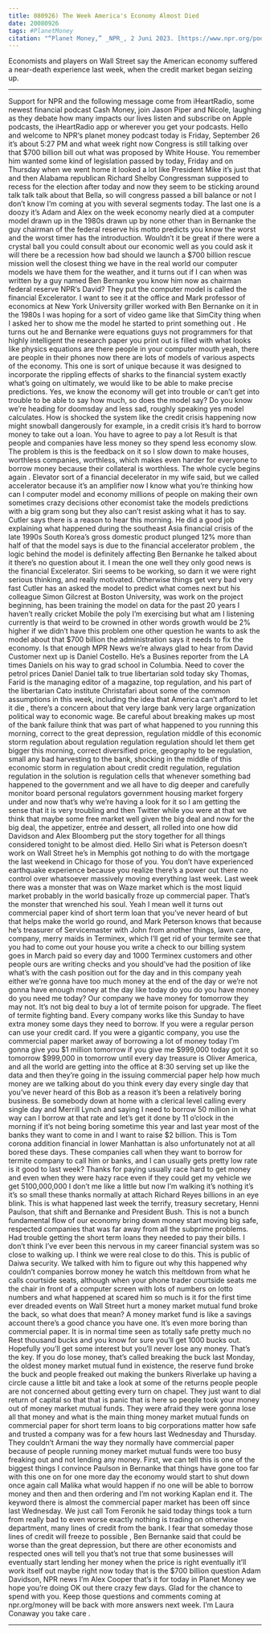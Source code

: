 ```yaml
---
title: 080926) The Week America's Economy Almost Died
date: 20080926
tags: #PlanetMoney
citation: "“Planet Money,” _NPR_, 2 Juni 2023. [https://www.npr.org/podcasts/510289/planet-money](https://www.npr.org/podcasts/510289/planet-money) (diakses 4 Juni 2023)."
---
```


Economists and players on Wall Street say the American economy suffered a near-death experience last week, when the credit market began seizing up.

----

Support for NPR and the following message come from iHeartRadio, some newest financial podcast Cash Money, join Jason Piper and Nicole, laughing as they debate how many impacts our lives listen and subscribe on Apple podcasts, the iHeartRadio app or wherever you get your podcasts. Hello and welcome to NPR‘s planet money podcast today is Friday, September 26 it’s about 5:27 PM and what week right now Congress is still talking over that $700 billion bill out what was proposed by White House. You remember him wanted some kind of legislation passed by today, Friday and on Thursday when we went home it looked a lot like President Mike it’s just that and then Alabama republican Richard Shelby Congressman supposed to recess for the election after today and now they seem to be sticking around talk talk talk about that Bella, so will congress passed a bill balance or not I don’t know I’m coming at you with several segments today. The last one is a doozy it’s Adam and Alex on the week economy nearly died  at a computer model drawn up in the 1980s drawn up by none other than in Bernanke the guy chairman of the federal reserve his motto predicts you know the worst and the worst timer has the introduction. Wouldn’t it be great if there were a crystal ball you could consult about our economic well as you could ask it will there be a recession how bad should we launch a $700 billion rescue mission well the closest thing we have in the real world our computer models we have them for the weather, and it turns out  if I can when was written by a guy named Ben Bernanke you know him now as chairman federal reserve NPR‘s David? They put the computer model is called the financial Excelerator. I want to see it at the office and Mark professor of economics at New York University griller worked with Ben Bernanke on it in the 1980s I was hoping for a sort of video game like that SimCity thing when I asked her to show me the model he started to print something out . He turns out he and Bernanke were equations guys not programmers for that highly intelligent the research paper you print out is filled with what looks like physics equations are there people in your computer mouth yeah, there are people in their phones now there are lots of models of various aspects of the economy. This one is sort of unique because it was designed to incorporate the rippling effects of sharks to the financial system exactly what’s going on ultimately, we would like to be able to make precise predictions. Yes, we know the economy will get into trouble or can’t get into trouble  to be able to say how much, so does the model say? Do you know we’re heading for doomsday and less sad, roughly speaking yes model calculates. How is shocked the system like the credit crisis happening now might snowball dangerously for example, in a credit crisis it’s hard to borrow money to take out a loan. You have to agree to pay a lot  Result is that people and companies have less money so they spend less economy slow. The problem is this is the feedback on it so I slow down to make houses, worthless companies, worthless, which makes even harder for everyone to borrow money because their collateral is worthless. The whole cycle begins again . Elevator sort of a financial decelerator in my wife said, but we called accelerator because it’s an amplifier now I know what you’re thinking how can I computer model and economy millions of people on making their own sometimes crazy decisions other economist take the models predictions with a big gram song but they also can’t resist asking what it has to say. Cutler says there is a reason to hear this morning. He did a good job explaining what happened during the southeast Asia financial crisis of the late 1990s South Korea’s gross domestic product plunged 12% more than half of that the model says is due to the financial accelerator problem , the logic behind the model is definitely affecting Ben Bernanke he talked about it there’s no question about it. I mean the one well they only good news is the financial Excelerator. Siri seems to be working, so darn it we were right serious thinking, and really motivated. Otherwise things get very bad very fast Cutler has an asked the model to predict what comes next but his colleague Simon Gilcrest at Boston University, was work on the project beginning, has been training the model on data for the past 20 years I haven’t really cricket  Mobile the poly I’m exercising but what am I listening currently is that weird to be crowned in other words growth would be 2% higher if we didn’t have this problem one other question he wants to ask the model about that $700 billion the administration says it needs to fix the economy. Is that enough  MPR News we’re always glad to hear from David Customer next up is Daniel Costello. He’s a Busines reporter from the LA times Daniels on his way to grad school in Columbia. Need to cover the petrol prices Daniel Daniel talk to true libertarian sold today sky Thomas, Farid is the managing editor of a magazine, top regulation, and his part of the libertarian Cato institute Christafari about some of the common assumptions in this week, including the idea that America can’t afford to let it die , there’s a concern about that very large bank very large organization political way to economic wage. Be careful about breaking makes up most of the bank failure think that was part of what happened to you running this morning, correct to the great depression, regulation middle of this economic storm regulation about regulation regulation regulation  should let them get bigger this morning, correct diversified price, geography to be regulation, small any bad harvesting to the bank, shocking in the middle of this economic storm in regulation about credit credit regulation, regulation regulation in the solution is regulation cells that whenever something bad happened to the government and we all have to dig deeper and carefully monitor board personal regulators government housing market forgery under and now that’s why we’re having a look for it so I am getting the sense that it is very troubling and then Twitter while you were at that we think that maybe some free market well given the big deal and now for the big deal, the appetizer, entrée and dessert, all rolled into one how did Davidson and Alex Bloomberg put the story together for all things considered tonight  to be almost died. Hello Siri what is Peterson doesn’t work on Wall Street he’s in Memphis got nothing to do with the mortgage the last weekend in Chicago for those of you. You don’t have experienced earthquake experience because you realize there’s a power out there no control over whatsoever massively moving everything last week. Last week there was a monster that was on Waze  market which is the most liquid market probably in the world basically froze up commercial paper. That’s the monster that wrenched his soul. Yeah I mean well it turns out commercial paper kind of short term loan that you’ve never heard of but that helps make the world go round, and Mark Peterson knows that  because he’s treasurer of Servicemaster with John from another things, lawn care, company, merry maids in Terminex, which I’ll get rid of your termite see that you had to come out your house you write a check to our billing system goes in March paid so every day and 1000 Terminex customers and other people ours are writing checks and you should’ve had the position of like what’s with the cash position out for the day and in this company yeah either we’re gonna have too much money at the end of the day or we’re not gonna have enough money at the day like today do you do you have money do you need me today? Our company we have money for tomorrow they may not. It’s not big deal to buy a lot of termite poison for upgrade. The fleet of termite fighting band. Every company works like this Sunday to have extra money some days they need to borrow. If you were a regular person can use your credit card. If you were a gigantic company, you use the commercial paper market away of borrowing a lot of money  today I’m gonna give you $1 million tomorrow if you give me $999,000 today got it so tomorrow $999,000 in tomorrow until every day treasure is Oliver America, and all the world are getting into the office at 8:30 serving set up like the data and then they’re going in the issuing commercial paper help how much money are we talking about do you think  every day every single day that you’ve never heard of this Bob as a reason it’s been a relatively boring business. Be somebody down at home with a clerical level calling every single day and Merrill Lynch and saying I need to borrow 50 million in what way can I borrow at that rate and let’s get it done by 11 o’clock in the morning if it’s not being boring sometime this year  and last year most of the banks they want to come in and I want to raise $2 billion. This is Tom corona addition financial in lower Manhattan is also unfortunately not at all bored these days. These companies call when they want to borrow for termite company to call him or banks, and I can usually gets pretty low rate is it good to last week? Thanks for paying usually race hard to get money and even when they were hazy race even if they could get my vehicle we get 5100,000,000 I don’t me  like a little but now I’m walking it’s nothing it’s it’s so small these thanks normally at attach Richard Reyes billions in an eye blink. This is what happened last week the terrify, treasury secretary, Henni Paulson, that shift and Bernanke and President Bush. This is not a bunch fundamental flow of our economy bring down money start moving big safe, respected companies that was far away from all the subprime problems. Had trouble getting the short term loans they needed to pay their bills. I don’t think I’ve ever been this nervous in my career  financial system was so close to walking up. I think we were real close to do this. This is public of Daiwa security. We talked with him to figure out why this happened why couldn’t companies borrow money he watch this meltdown from what he calls courtside seats, although when your phone trader courtside seats me the chair in front of a computer screen with lots of numbers on lotto numbers and what happened at scared him so much is it for the first time ever dreaded events on Wall Street hurt a money market mutual fund broke the back, so what does that mean? A money market fund is like a savings account there’s a good chance you have one. It’s even more boring than commercial paper. It is in normal time seen as totally safe pretty much no Rest  thousand bucks and you know for sure you’ll get 1000 bucks out. Hopefully you’ll get some interest but you’ll never lose any money. That’s the key. If you do lose money, that’s called breaking the buck last Monday, the oldest money market mutual fund in existence, the reserve fund broke the buck and people freaked out making the bunkers  Riverlake up having a circle cause a little bit and take a look at some of the returns people people are not concerned about getting every turn on chapel. They just want to dial return of capital so that that is panic that is here so people took your money out of money market mutual funds. They were afraid they were gonna lose all that money and what is the main thing money market mutual funds on commercial paper for short term loans to big corporations  matter how safe and trusted a company was for a few hours last Wednesday and Thursday. They couldn’t Armani the way they normally have commercial paper because of people running money market mutual funds were too busy freaking out and not lending any money. First, we can tell this is one of the biggest things I convince Paulson in Bernanke that things have gone too far with this one on for one more day the economy would start to shut down once again call Malika what would happen if no one will be able to borrow money and then and then  ordering and I’m not working Kaplan end it. The keyword there is almost the commercial paper market has been off since last Wednesday. We just call Tom Feronik he said today things took a turn from really bad to even worse exactly nothing is trading on otherwise department, many lines of credit from the bank. I fear that someday those lines of credit will freeze to possible , Ben Bernanke said that could be worse than the great depression, but there are other economists and respected ones will tell you that’s not true that some businesses will eventually start lending her money when the price is right eventually it’ll work itself out maybe right now today that is the $700 billion question Adam Davidson, NPR news  I’m Alex Cooper that’s it for today in Planet Money we hope you’re doing OK out there crazy few days. Glad for the chance to spend with you. Keep those questions and comments coming at npr.org/money will be back with more answers next week. I’m Laura Conaway you take care . 

----
